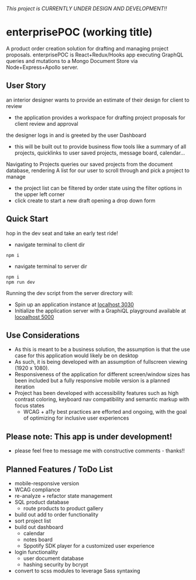 *This project is CURRENTLY UNDER DESIGN AND DEVELOPMENT!!*

# enterprisePOC (working title)
A product order creation solution for drafting and managing project proposals.
enterprisePOC is React+Redux/Hooks app executing GraphQL queries and mutations to a Mongo Document Store via Node+Express+Apollo server.


## User Story
an interior designer wants to provide an estimate of their design for client to review
- the application provides a workspace for drafting project proposals for client review and approval

the designer logs in and is greeted by the user Dashboard
- this will be built out to provide business flow tools like a summary of all projects, quicklinks to user saved projects, message board, calendar...

Navigating to Projects queries our saved projects from the document database, rendering A list for our user to scroll through and pick a project to manage
- the project list can be filtered by order state using the filter options in the upper left corner
- click create to start a new draft opening a drop down form


## Quick Start
hop in the dev seat and take an early test ride!

- navigate terminal to client dir
```
npm i

```

- navigate terminal to server dir
```
npm i
npm run dev
```

Running the dev script from the server directory will:
- Spin up an application instance at [localhost 3030](http://localhost:3030)
- Initialize the application server with a GraphiQL playground available at [locoalhost 5000](http://localhost:5000/graphql)


## Use Considerations
- As this is meant to be a business solution, the assumption is that the use case for this application would likely be on desktop 
- As such, it is being developed with an assumption of fullscreen viewing (1920 x 1080).
- Responsiveness of the application for different screen/window sizes has been included but a fully responsive mobile version is a planned iteration
- Project has been developed with accessibility features such as high contrast coloring, keyboard nav compatibility and semantic markup with focus states
  - WCAG + a11y best practices are efforted and ongoing, with the goal of optimizing for inclusive user experiences


## Please note: This app is under development!
- please feel free to message me with  constructive comments - thanks!!


## Planned Features / ToDo List
- mobile-responsive version
- WCAG compliance
- re-analyze + refactor state management
- SQL product database
  - route products to product gallery
- build out add to order functionality
- sort project list
- build out dashboard         
  - calendar
  - notes board
  - Sppotify SDK player for a customized user experience
- login functionality 
  - user document database
  - hashing security by bcrypt
- convert to scss modules to leverage Sass syntaxing

